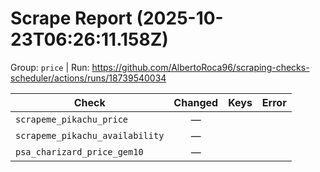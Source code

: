 # Scrape Report (2025-10-23T06:26:11.158Z)

Group: `price`  |  Run: https://github.com/AlbertoRoca96/scraping-checks-scheduler/actions/runs/18739540034

| Check | Changed | Keys | Error |
|---|:---:|:--|:--|
| `scrapeme_pikachu_price` | — |  |  |
| `scrapeme_pikachu_availability` | — |  |  |
| `psa_charizard_price_gem10` | — |  |  |

